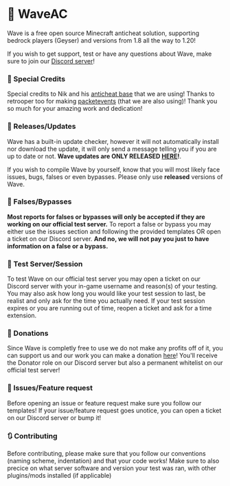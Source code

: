 # 🌊 WaveAC

Wave is a free open source Minecraft anticheat solution, supporting bedrock players (Geyser) and versions from 1.8 all the way to 1.20!

If you wish to get support, test or have any questions about Wave, make sure to join our [Discord server](https://discord.gg/rxV89DZHEd)!

### 📎 Special Credits

Special credits to Nik and his [anticheat base](https://github.com/NikV2/AnticheatBase) that we are using! Thanks to retrooper too for making [packetevents](https://github.com/retrooper/packetevents) (that we are also using)! Thank you so much for your amazing work and dedication!

### 🔔 Releases/Updates

Wave has a built-in update checker, however it will not automatically install nor download the update, it will only send a message telling you if you are up to date or not. **Wave updates are ONLY RELEASED [HERE](https://github.com/XIII-MC/WaveAC)!**.

If you wish to compile Wave by yourself, know that you will most likely face issues, bugs, falses or even bypasses. Please only use **released** versions of Wave.

### 🚷 Falses/Bypasses

**Most reports for falses or bypasses will only be accepted if they are working on our official test server.**
To report a false or bypass you may either use the issues section and following the provided templates OR open a ticket on our Discord server. **And no, we will not pay you just to have information on a false or a bypass.**

### 🚧 Test Server/Session

To test Wave on our official test server you may open a ticket on our Discord server with your in-game username and reason(s) of your testing. You may also ask how long you would like your test session to last, be realist and only ask for the time you actually need. If your test session expires or you are running out of time, reopen a ticket and ask for a time extension.

### 💸 Donations

Since Wave is completly free to use we do not make any profits off of it, you can support us and our work you can make a donation [here](https://paypal.me/waveac)! You'll receive the Donator role on our Discord server but also a permanent whitelist on our official test server!

### 🎯 Issues/Feature request

Before opening an issue or feature request make sure you follow our templates! If your issue/feature request goes unotice, you can open a ticket on our Discord server or bump it!

### 🔃 Contributing

Before contributing, please make sure that you follow our conventions (naming scheme, indentation) and that your code works! Make sure to also precice on what server software and version your test was ran, with other plugins/mods installed (if applicable)

